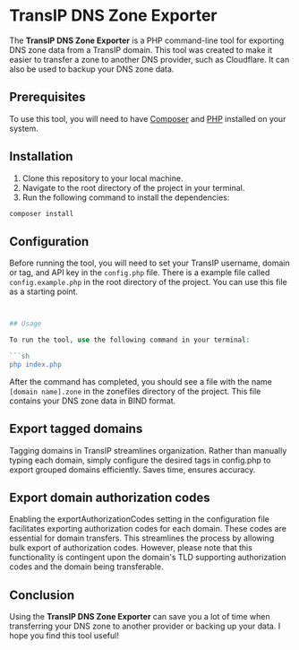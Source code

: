 # TransIP DNS Zone Exporter

The **TransIP DNS Zone Exporter** is a PHP command-line tool for exporting DNS zone data from a TransIP domain. This tool was created to make it easier to transfer a zone to another DNS provider, such as Cloudflare. It can also be used to backup your DNS zone data.

## Prerequisites

To use this tool, you will need to have [Composer](https://getcomposer.org/) and [PHP](https://www.php.net/) installed on your system.

## Installation

1. Clone this repository to your local machine.
2. Navigate to the root directory of the project in your terminal.
3. Run the following command to install the dependencies:

```sh
composer install
```

## Configuration

Before running the tool, you will need to set your TransIP username, domain or tag, and API key in the `config.php` file.
There is a example file called `config.example.php` in the root directory of the project. You can use this file as a starting point.

```php


## Usage

To run the tool, use the following command in your terminal:

```sh
php index.php
```

After the command has completed, you should see a file with the name `[domain name].zone` in the zonefiles directory of the project. This file contains your DNS zone data in BIND format.

## Export tagged domains

Tagging domains in TransIP streamlines organization. Rather than manually typing each domain, simply configure the desired tags in config.php to export grouped domains efficiently. Saves time, ensures accuracy.

## Export domain authorization codes

Enabling the exportAuthorizationCodes setting in the configuration file facilitates exporting authorization codes for each domain. These codes are essential for domain transfers. This streamlines the process by allowing bulk export of authorization codes. However, please note that this functionality is contingent upon the domain's TLD supporting authorization codes and the domain being transferable.

## Conclusion

Using the **TransIP DNS Zone Exporter** can save you a lot of time when transferring your DNS zone to another provider or backing up your data. I hope you find this tool useful!